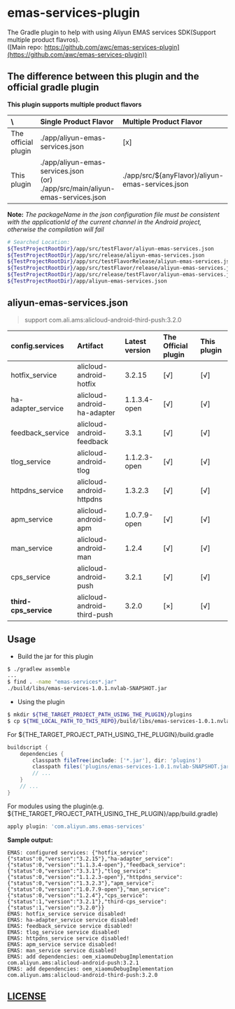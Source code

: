 # emas-services-plugin

The Gradle plugin to help with using Aliyun EMAS services SDK(Support multiple product flavros).<br/>
([Main repo: https://github.com/awc/emas-services-plugin](https://github.com/awc/emas-services-plugin))

## The difference between this plugin and the official gradle plugin

**This plugin supports multiple product flavors**

| \                  | Single Product Flavor | Multiple Product Flavor |
|:-------------------|:----------------------|:-------------------------|
| The official plugin | ./app/aliyun-emas-services.json | [x] |
| This plugin        | ./app/aliyun-emas-services.json<br/>(or) ./app/src/main/aliyun-emas-services.json | ./app/src/${anyFlavor}/aliyun-emas-services.json |

**Note:** *The packageName in the json configuration file must be consistent with the applicationId of the current channel in the Android project, otherwise the compilation will fail*

```sh
# Searched Location:
${TestProjectRootDir}/app/src/testFlavor/aliyun-emas-services.json
${TestProjectRootDir}/app/src/release/aliyun-emas-services.json
${TestProjectRootDir}/app/src/testFlavorRelease/aliyun-emas-services.json
${TestProjectRootDir}/app/src/testFlavor/release/aliyun-emas-services.json
${TestProjectRootDir}/app/src/release/testFlavor/aliyun-emas-services.json
${TestProjectRootDir}/app/aliyun-emas-services.json
```

## aliyun-emas-services.json

> support com.ali.ams:alicloud-android-third-push:3.2.0

| config.services | Artifact     | Latest version | The Official plugin | This plugin |
|:----------------|:-------------|:---------------|:-------------------|:------------|
| hotfix_service  | alicloud-android-hotfix | 3.2.15 |  [√] | [√] |
| ha-adapter_service  | alicloud-android-ha-adapter | 1.1.3.4-open |  [√] | [√] |
| feedback_service  | alicloud-android-feedback | 3.3.1 |  [√] | [√] |
| tlog_service  | alicloud-android-tlog | 1.1.2.3-open |  [√] | [√] |
| httpdns_service  | alicloud-android-httpdns | 1.3.2.3 |  [√] | [√] |
| apm_service  | alicloud-android-apm | 1.0.7.9-open |  [√] | [√] |
| man_service  | alicloud-android-man | 1.2.4 |  [√] | [√] |
| cps_service  | alicloud-android-push | 3.2.1 |  [√] | [√] |
| **third-cps_service**  | alicloud-android-third-push | 3.2.0 |  [×] | [√] |

## Usage

* Build the jar for this plugin

```sh
$ ./gradlew assemble
...
$ find . -name "emas-services*.jar"
./build/libs/emas-services-1.0.1.nvlab-SNAPSHOT.jar
```
* Using the plugin

```sh
$ mkdir ${THE_TARGET_PROJECT_PATH_USING_THE_PLUGIN}/plugins
$ cp ${THE_LOCAL_PATH_TO_THIS_REPO}/build/libs/emas-services-1.0.1.nvlab-SNAPSHOT.jar ${THE_TARGET_PROJECT_PATH_USING_THE_PLUGIN}/plugins/
```

For ${THE_TARGET_PROJECT_PATH_USING_THE_PLUGIN}/build.gradle

```groovy
buildscript {
    dependencies {
        classpath fileTree(include: ['*.jar'], dir: 'plugins')
        classpath files('plugins/emas-services-1.0.1.nvlab-SNAPSHOT.jar')
        // ...
    }
    // ...
}
```

For modules using the plugin(e.g. ${THE_TARGET_PROJECT_PATH_USING_THE_PLUGIN}/app/build.gradle)

```groovy
apply plugin: 'com.aliyun.ams.emas-services'
```


**Sample output:**

```
EMAS: configured services: {"hotfix_service":{"status":0,"version":"3.2.15"},"ha-adapter_service":{"status":0,"version":"1.1.3.4-open"},"feedback_service":{"status":0,"version":"3.3.1"},"tlog_service":{"status":0,"version":"1.1.2.3-open"},"httpdns_service":{"status":0,"version":"1.3.2.3"},"apm_service":{"status":0,"version":"1.0.7.9-open"},"man_service":{"status":0,"version":"1.2.4"},"cps_service":{"status":1,"version":"3.2.1"},"third-cps_service":{"status":1,"version":"3.2.0"}}
EMAS: hotfix_service service disabled!
EMAS: ha-adapter_service service disabled!
EMAS: feedback_service service disabled!
EMAS: tlog_service service disabled!
EMAS: httpdns_service service disabled!
EMAS: apm_service service disabled!
EMAS: man_service service disabled!
EMAS: add dependencies: oem_xiaomuDebugImplementation com.aliyun.ams:alicloud-android-push:3.2.1
EMAS: add dependencies: oem_xiaomuDebugImplementation com.aliyun.ams:alicloud-android-third-push:3.2.0
```

## [LICENSE](./LICENSE)
